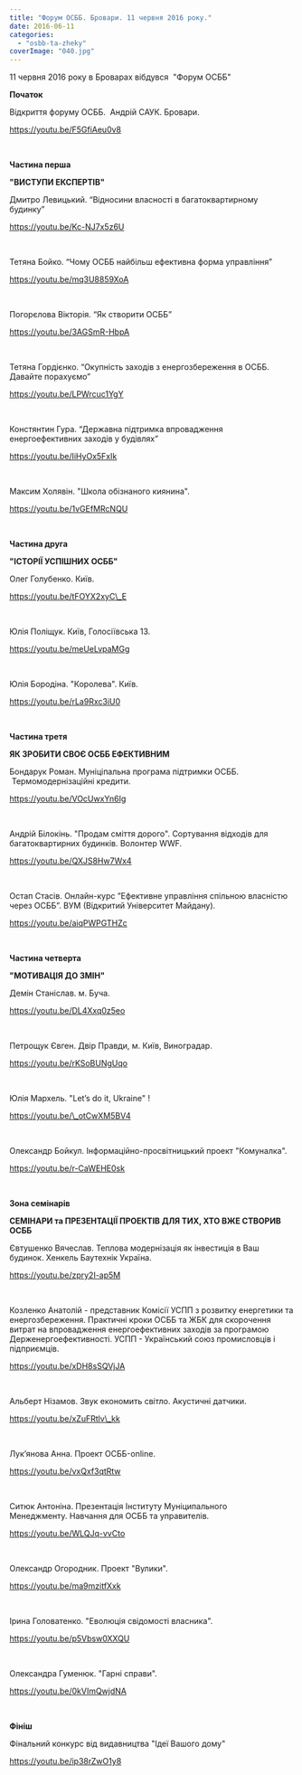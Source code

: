 ```yaml
---
title: "Форум ОСББ. Бровари. 11 червня 2016 року."
date: 2016-06-11
categories: 
  - "osbb-ta-zheky"
coverImage: "040.jpg"
---
```


11 червня 2016 року в Броварах вібдувся  "Форум ОСББ"

<!--more-->

**Початок**

Відкриття форуму ОСББ.  Андрій САУК. Бровари.

https://youtu.be/F5GfiAeu0v8

 

**Частина перша**

**"ВИСТУПИ ЕКСПЕРТІВ"**

Дмитро Левицький. “Відносини власності в багатоквартирному будинку”

https://youtu.be/Kc-NJ7x5z6U

 

Тетяна Бойко. “Чому ОСББ найбільш ефективна форма управління”

https://youtu.be/mq3U8859XoA

 

Погорєлова Вікторія. “Як створити ОСББ”

https://youtu.be/3AGSmR-HbpA

 

Тетяна Гордієнко. “Окупність заходів з енергозбереження в ОСББ. Давайте порахуємо”

https://youtu.be/LPWrcuc1YgY

 

Констянтин Гура. “Державна підтримка впровадження енергоефективних заходів у будівлях”

https://youtu.be/IiHyOx5FxIk

 

Максим Холявін. "Школа обізнаного киянина".

https://youtu.be/1vGEfMRcNQU

 

**Частина друга**

**"ІСТОРІЇ УСПІШНИХ ОСББ"**

Олег Голубенко. Київ.

https://youtu.be/tFOYX2xyC\_E

 

Юлія Поліщук. Київ, Голосіївська 13.

https://youtu.be/meUeLvpaMGg

 

Юлія Бородіна. "Королева". Київ.

https://youtu.be/rLa9Rxc3iU0

 

**Частина третя**

**ЯК ЗРОБИТИ СВОЄ ОСББ ЕФЕКТИВНИМ**

Бондарук Роман. Муніціпальна програма підтримки ОСББ.  Термомодернізаційні кредити.

https://youtu.be/VOcUwxYn6Ig

 

Андрій Білокінь. "Продам сміття дорого". Сортування відходів для багатоквартирних будинків. Волонтер WWF.

https://youtu.be/QXJS8Hw7Wx4

 

Остап Стасів. Онлайн-курс ”Ефективне управління спільною власністю через ОСББ”. ВУМ (Відкритий Університет Майдану).

https://youtu.be/aiqPWPGTHZc

 

**Частина четверта**

**"МОТИВАЦІЯ ДО ЗМІН"**

Демін Станіслав. м. Буча.

https://youtu.be/DL4Xxq0z5eo

 

Петрощук Євген. Двір Правди, м. Київ, Виноградар.

https://youtu.be/rKSoBUNgUqo

 

Юлія Мархель. "Let’s do it, Ukraine" !

https://youtu.be/\_otCwXM5BV4

 

Олександр Бойкул. Інформаційно-просвітницький проект "Комуналка".

https://youtu.be/r-CaWEHE0sk

 

**Зона семінарів**

**СЕМІНАРИ та ПРЕЗЕНТАЦІЇ ПРОЕКТІВ ДЛЯ ТИХ, ХТО ВЖЕ СТВОРИВ ОСББ**

Євтушенко Вячеслав. Теплова модернізація як інвестиція в Ваш будинок. Хенкель Баутехнік Україна.

https://youtu.be/zpry2I-ap5M

 

Козленко Анатолій - представник Комісії УСПП з розвитку енергетики та енергозбереження. Практичні кроки ОСББ та ЖБК для скорочення витрат на впровадження енергоефективних заходів за програмою Держенергоефективності. УСПП - Український союз промисловців і підприємців.

https://youtu.be/xDH8sSQVjJA

 

Альберт Нізамов. Звук економить світло. Акустичні датчики.

https://youtu.be/xZuFRtlv\_kk

 

Лук’янова Анна. Проект ОСББ-online.

https://youtu.be/vxQxf3qtRtw

 

Ситюк Антоніна. Презентація Інституту Муніципального Менеджменту. Навчання для ОСББ та управителів.

https://youtu.be/WLQJq-vvCto

 

Олександр Огородник. Проект "Вулики".

https://youtu.be/ma9mzitfXxk

 

Ірина Головатенко. "Еволюція свідомості власника".

https://youtu.be/p5Vbsw0XXQU

 

Олександра Гуменюк. "Гарні справи".

https://youtu.be/0kVImQwjdNA

 

**Фініш**

Фінальний конкурс від видавництва "Ідеї Вашого дому"

https://youtu.be/ip38rZwO1y8
